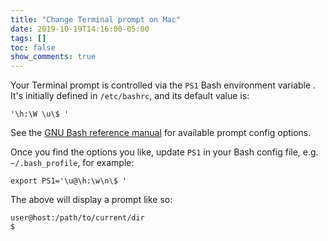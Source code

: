 ```yaml
---
title: "Change Terminal prompt on Mac"
date: 2019-10-19T14:16:00-05:00
tags: []
toc: false
show_comments: true
---
```


Your Terminal prompt is controlled via the `PS1` Bash environment variable . It's initially defined in `/etc/bashrc`, and its default value is:

    '\h:\W \u\$ '

See the [GNU Bash reference manual](https://www.gnu.org/software/bash/manual/html_node/Controlling-the-Prompt.html) for available prompt config options.

Once you find the options you like, update `PS1` in your Bash config file, e.g. `~/.bash_profile`, for example:

    export PS1='\u@\h:\w\n\$ '

The above will display a prompt like so:

    user@host:/path/to/current/dir
    $ 
